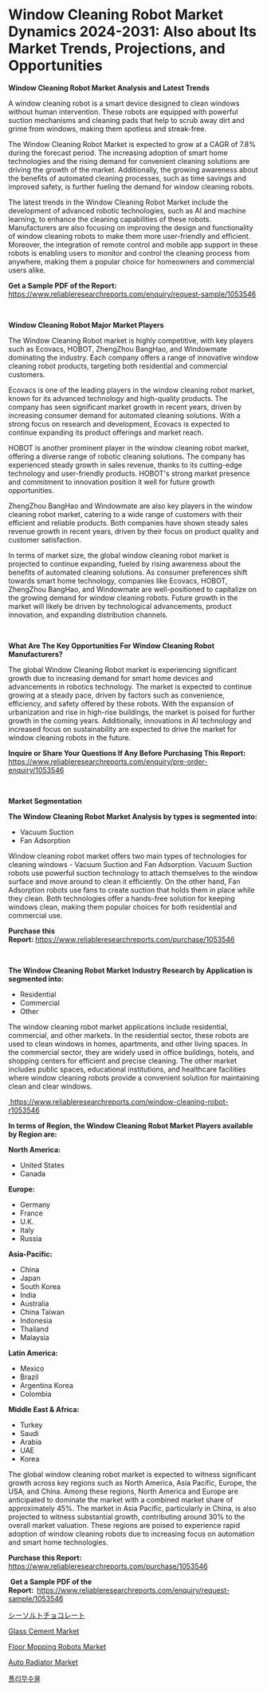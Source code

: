 <p><h1>Window Cleaning Robot Market Dynamics 2024-2031: Also about Its Market Trends, Projections, and Opportunities</h1></p><p><strong>Window Cleaning Robot Market Analysis and Latest Trends</strong></p>
<p><p>A window cleaning robot is a smart device designed to clean windows without human intervention. These robots are equipped with powerful suction mechanisms and cleaning pads that help to scrub away dirt and grime from windows, making them spotless and streak-free.</p><p>The Window Cleaning Robot Market is expected to grow at a CAGR of 7.8% during the forecast period. The increasing adoption of smart home technologies and the rising demand for convenient cleaning solutions are driving the growth of the market. Additionally, the growing awareness about the benefits of automated cleaning processes, such as time savings and improved safety, is further fueling the demand for window cleaning robots.</p><p>The latest trends in the Window Cleaning Robot Market include the development of advanced robotic technologies, such as AI and machine learning, to enhance the cleaning capabilities of these robots. Manufacturers are also focusing on improving the design and functionality of window cleaning robots to make them more user-friendly and efficient. Moreover, the integration of remote control and mobile app support in these robots is enabling users to monitor and control the cleaning process from anywhere, making them a popular choice for homeowners and commercial users alike.</p></p>
<p><strong>Get a Sample PDF of the Report:&nbsp;</strong> <a href="https://www.reliableresearchreports.com/enquiry/request-sample/1053546">https://www.reliableresearchreports.com/enquiry/request-sample/1053546</a></p>
<p>&nbsp;</p>
<p><strong>Window Cleaning Robot Major Market Players</strong></p>
<p><p>The Window Cleaning Robot market is highly competitive, with key players such as Ecovacs, HOBOT, ZhengZhou BangHao, and Windowmate dominating the industry. Each company offers a range of innovative window cleaning robot products, targeting both residential and commercial customers.</p><p>Ecovacs is one of the leading players in the window cleaning robot market, known for its advanced technology and high-quality products. The company has seen significant market growth in recent years, driven by increasing consumer demand for automated cleaning solutions. With a strong focus on research and development, Ecovacs is expected to continue expanding its product offerings and market reach.</p><p>HOBOT is another prominent player in the window cleaning robot market, offering a diverse range of robotic cleaning solutions. The company has experienced steady growth in sales revenue, thanks to its cutting-edge technology and user-friendly products. HOBOT's strong market presence and commitment to innovation position it well for future growth opportunities.</p><p>ZhengZhou BangHao and Windowmate are also key players in the window cleaning robot market, catering to a wide range of customers with their efficient and reliable products. Both companies have shown steady sales revenue growth in recent years, driven by their focus on product quality and customer satisfaction.</p><p>In terms of market size, the global window cleaning robot market is projected to continue expanding, fueled by rising awareness about the benefits of automated cleaning solutions. As consumer preferences shift towards smart home technology, companies like Ecovacs, HOBOT, ZhengZhou BangHao, and Windowmate are well-positioned to capitalize on the growing demand for window cleaning robots. Future growth in the market will likely be driven by technological advancements, product innovation, and expanding distribution channels.</p></p>
<p>&nbsp;</p>
<p><strong>What Are The Key Opportunities For Window Cleaning Robot Manufacturers?</strong></p>
<p><p>The global Window Cleaning Robot market is experiencing significant growth due to increasing demand for smart home devices and advancements in robotics technology. The market is expected to continue growing at a steady pace, driven by factors such as convenience, efficiency, and safety offered by these robots. With the expansion of urbanization and rise in high-rise buildings, the market is poised for further growth in the coming years. Additionally, innovations in AI technology and increased focus on sustainability are expected to drive the market for window cleaning robots in the future.</p></p>
<p><strong>Inquire or Share Your Questions If Any Before Purchasing This Report:</strong> <a href="https://www.reliableresearchreports.com/enquiry/pre-order-enquiry/1053546">https://www.reliableresearchreports.com/enquiry/pre-order-enquiry/1053546</a></p>
<p>&nbsp;</p>
<p><strong>Market Segmentation</strong></p>
<p><strong>The Window Cleaning Robot Market Analysis by types is segmented into:</strong></p>
<p><ul><li>Vacuum Suction</li><li>Fan Adsorption</li></ul></p>
<p><p>Window cleaning robot market offers two main types of technologies for cleaning windows - Vacuum Suction and Fan Adsorption. Vacuum Suction robots use powerful suction technology to attach themselves to the window surface and move around to clean it efficiently. On the other hand, Fan Adsorption robots use fans to create suction that holds them in place while they clean. Both technologies offer a hands-free solution for keeping windows clean, making them popular choices for both residential and commercial use.</p></p>
<p><strong>Purchase this Report:&nbsp;</strong><a href="https://www.reliableresearchreports.com/purchase/1053546">https://www.reliableresearchreports.com/purchase/1053546</a></p>
<p>&nbsp;</p>
<p><strong>The Window Cleaning Robot Market Industry Research by Application is segmented into:</strong></p>
<p><ul><li>Residential</li><li>Commercial</li><li>Other</li></ul></p>
<p><p>The window cleaning robot market applications include residential, commercial, and other markets. In the residential sector, these robots are used to clean windows in homes, apartments, and other living spaces. In the commercial sector, they are widely used in office buildings, hotels, and shopping centers for efficient and precise cleaning. The other market includes public spaces, educational institutions, and healthcare facilities where window cleaning robots provide a convenient solution for maintaining clean and clear windows.</p></p>
<p><a href="https://www.reliableresearchreports.com/window-cleaning-robot-r1053546">&nbsp;https://www.reliableresearchreports.com/window-cleaning-robot-r1053546</a></p>
<p><strong>In terms of Region, the Window Cleaning Robot Market Players available by Region are:</strong></p>
<p>
    <p> <strong> North America: </strong>
        <ul>
            <li>United States</li>
            <li>Canada</li>
        </ul>
        </p> 
    <p> <strong> Europe: </strong>
        <ul>
            <li>Germany</li>
            <li>France</li>
            <li>U.K.</li>
            <li>Italy</li>
            <li>Russia</li>
        </ul>
        </p> 
    <p> <strong> Asia-Pacific: </strong>
        <ul>
            <li>China</li>
            <li>Japan</li>
            <li>South Korea</li>
            <li>India</li>
            <li>Australia</li>
            <li>China Taiwan</li>
            <li>Indonesia</li>
            <li>Thailand</li>
            <li>Malaysia</li>
        </ul>
        </p> 
    <p> <strong> Latin America: </strong>
        <ul>
            <li>Mexico</li>
            <li>Brazil</li>
            <li>Argentina Korea</li>
            <li>Colombia</li>
        </ul>
        </p> 
    <p> <strong> Middle East & Africa: </strong>
        <ul>
            <li>Turkey</li>
            <li>Saudi</li>
            <li>Arabia</li>
            <li>UAE</li>
            <li>Korea</li>
        </ul>
    </p>
    </p>
<p><p>The global window cleaning robot market is expected to witness significant growth across key regions such as North America, Asia Pacific, Europe, the USA, and China. Among these regions, North America and Europe are anticipated to dominate the market with a combined market share of approximately 45%. The market in Asia Pacific, particularly in China, is also projected to witness substantial growth, contributing around 30% to the overall market valuation. These regions are poised to experience rapid adoption of window cleaning robots due to increasing focus on automation and smart home technologies.</p></p>
<p><strong>Purchase this Report: </strong><a href="https://www.reliableresearchreports.com/purchase/1053546">https://www.reliableresearchreports.com/purchase/1053546</a></p>
<p>&nbsp;<strong>Get a Sample PDF of the Report:&nbsp;&nbsp;</strong><a href="https://www.reliableresearchreports.com/enquiry/request-sample/1053546">https://www.reliableresearchreports.com/enquiry/request-sample/1053546</a></p>
<p><strong></strong></p>
<p><p><a href="https://github.com/avbqbctihcbe2/Market-Research-Report-List-1/blob/main/632829922109.md">シーソルトチョコレート</a></p><p><a href="https://issuu.com/reportprime-2/docs/glass-cement-market-size-2030.pptx">Glass Cement Market</a></p><p><a href="https://github.com/dimitrishawkinswaynenp91rgz/Market-Research-Report-List-2/blob/main/floor-mopping-robots-market.md">Floor Mopping Robots Market</a></p><p><a href="https://www.linkedin.com/pulse/decoding-auto-radiator-market-deep-dive-latest-trends-segmentation-m3uie?trackingId=%2BY8HvsXCgZwyCP7d4COOiA%3D%3D">Auto Radiator Market</a></p><p><a href="https://github.com/hzumrdvas204296/Market-Research-Report-List-1/blob/main/507322820267.md">폴리무수물</a></p></p>